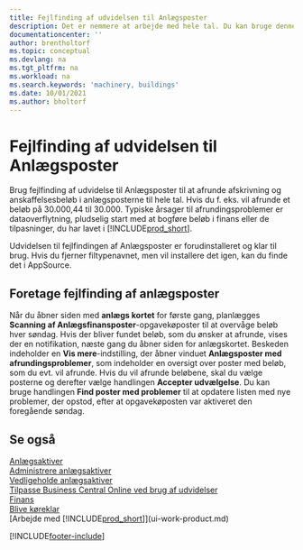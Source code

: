 ```yaml
---
title: Fejlfinding af udvidelsen til Anlægsposter
description: Det er nemmere at arbejde med hele tal. Du kan bruge denne udvidelse til at afrunde beløb for anlæg i Anlægsposter.
documentationcenter: ''
author: brentholtorf
ms.topic: conceptual
ms.devlang: na
ms.tgt_pltfrm: na
ms.workload: na
ms.search.keywords: 'machinery, buildings'
ms.date: 10/01/2021
ms.author: bholtorf
---
```

# <a name="the-troubleshooting-fa-ledger-entries-extension"></a><a name="the-troubleshooting-fa-ledger-entries-extension"></a>Fejlfinding af udvidelsen til Anlægsposter
Brug fejlfinding af udvidelse til Anlægsposter til at afrunde afskrivning og anskaffelsesbeløb i anlægsposterne til hele tal. Hvis du f. eks. vil afrunde et beløb på 30.000,44 til 30.000. Typiske årsager til afrundingsproblemer er dataoverflytning, pludselig start med at bogføre beløb i finans eller de tilpasninger, du har lavet i [!INCLUDE[prod_short](includes/prod_short.md)].

Udvidelsen til fejlfindingen af Anlægsposter er forudinstalleret og klar til brug. Hvis du fjerner filtypenavnet, men vil installere det igen, kan du finde det i AppSource.

## <a name="troubleshooting-fixed-asset-ledger-entries"></a><a name="troubleshooting-fixed-asset-ledger-entries"></a>Foretage fejlfinding af anlægsposter
Når du åbner siden med **anlægs kortet** for første gang, planlægges **Scanning af Anlægsfinansposter**-opgavekøposter til at overvåge beløb hver søndag. Hvis der bliver fundet beløb, som du ønsker at afrunde, vises der en notifikation, næste gang du åbner siden for anlægskortet. Beskeden indeholder en **Vis mere**-indstilling, der åbner vinduet **Anlægsposter med afrundingsproblemer**, som indeholder en oversigt over poster med beløb, som du evt. vil afrunde. Hvis du vil afrunde beløbene, skal du vælge posterne og derefter vælge handlingen **Accepter udvælgelse**. Du kan bruge handlingen **Find poster med problemer** til at opdatere listen med nye problemer, der opstod, efter at opgavekøposten var aktiveret den foregående søndag.

## <a name="see-also"></a><a name="see-also"></a>Se også
[Anlægsaktiver](fa-manage.md)  
[Administrere anlægsaktiver](fa-manage.md)  
[Vedligeholde anlægsaktiver](fa-how-maintain.md)  
[Tilpasse Business Central Online ved brug af udvidelser](ui-extensions.md)  
[Finans](finance.md)  
[Blive køreklar](ui-get-ready-business.md)  
[Arbejde med [!INCLUDE[prod_short](includes/prod_short.md)]](ui-work-product.md)  


[!INCLUDE[footer-include](includes/footer-banner.md)]



